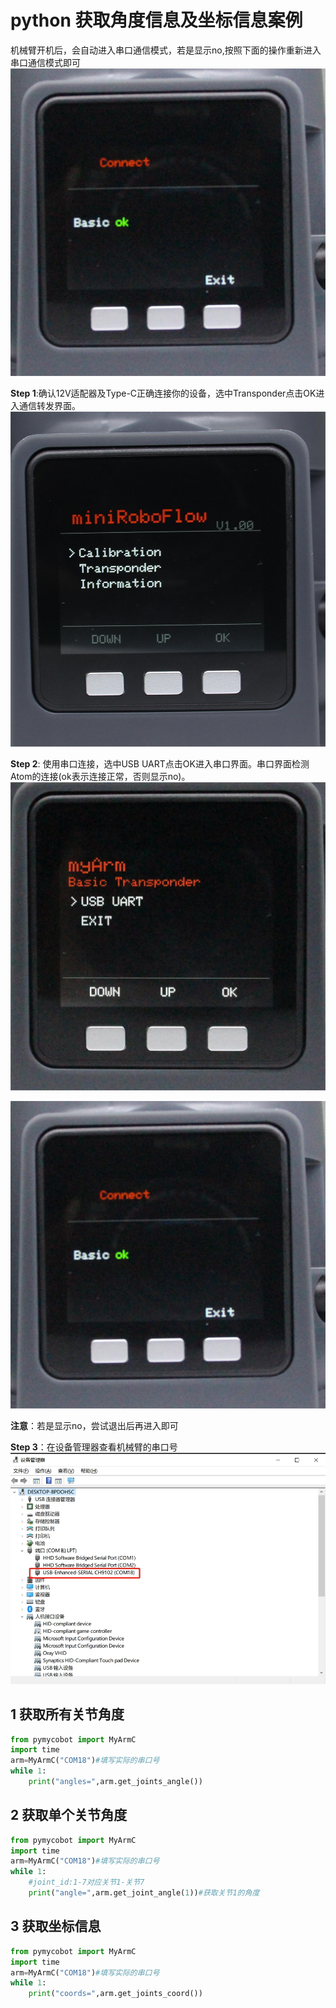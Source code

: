 # python 获取角度信息及坐标信息案例

机械臂开机后，会自动进入串口通信模式，若是显示no,按照下面的操作重新进入串口通信模式即可
![](./img/2.jpg)

**Step 1**:确认12V适配器及Type-C正确连接你的设备，选中Transponder点击OK进入通信转发界面。
![](./img/0.jpg)

**Step 2**: 使用串口连接，选中USB UART点击OK进入串口界面。串口界面检测Atom的连接(ok表示连接正常，否则显示no)。
![](./img/1.jpg)

![](./img/2.jpg)

**注意**：若是显示no，尝试退出后再进入即可

**Step 3**：在设备管理器查看机械臂的串口号
![](./img/3.jpg)

## 1 获取所有关节角度
```python
from pymycobot import MyArmC
import time
arm=MyArmC("COM18")#填写实际的串口号
while 1:
    print("angles=",arm.get_joints_angle())
```

## 2 获取单个关节角度
```python
from pymycobot import MyArmC
import time
arm=MyArmC("COM18")#填写实际的串口号
while 1:
    #joint_id:1-7对应关节1-关节7
    print("angle=",arm.get_joint_angle(1))#获取关节1的角度
```

## 3 获取坐标信息
```python
from pymycobot import MyArmC
import time
arm=MyArmC("COM18")#填写实际的串口号
while 1:
    print("coords=",arm.get_joints_coord())
```
